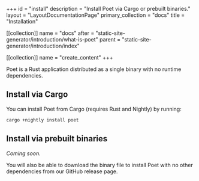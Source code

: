 +++
id = "install"
description = "Install Poet via Cargo or prebuilt binaries."
layout = "LayoutDocumentationPage"
primary_collection = "docs"
title = "Installation"

[[collection]]
name = "docs"
after = "static-site-generator/introduction/what-is-poet"
parent = "static-site-generator/introduction/index"

[[collection]]
name = "create_content"
+++

Poet is a Rust application distributed as a single binary with no runtime dependencies.

## Install via Cargo
You can install Poet from Cargo (requires Rust and Nightly) by running:

```bash
cargo +nightly install poet
```

## Install via prebuilt binaries
*Coming soon.*

You will also be able to download the binary file to install Poet with no other dependencies from our GitHub release page.
